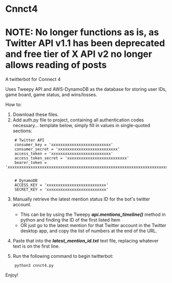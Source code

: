 # Cnnct4

# **NOTE: No longer functions as is, as Twitter API v1.1 has been deprecated and free tier of X API v2 no longer allows reading of posts**

A twitterbot for Connect 4

Uses Tweepy API and AWS-DynamoDB as the database for storing user IDs, game board, game status, and wins/losses.

How to:

1. Download these files.
2. Add auth.py file to project, containing all authentication codes necessary... template below, simply fill in values in single-quoted sections:

```
	# Twitter API
	consumer_key = 'xxxxxxxxxxxxxxxxxxxxxxxxxx'
	consumer_secret = 'xxxxxxxxxxxxxxxxxxxxxxxxxx'
	access_token = 'xxxxxxxxxxxxxxxxxxxxxxxxxx'
	access_token_secret = 'xxxxxxxxxxxxxxxxxxxxxxxxxx'
	bearer_token = 'xxxxxxxxxxxxxxxxxxxxxxxxxxxxxxxxxxxxxxxxxxxxxxxxxxxxxxxxxxxxxxxxxxxxxxxxxxxxxx'


	# DynamoDB
	ACCESS_KEY = 'xxxxxxxxxxxxxxxxxxxxxxxxxx'
	SECRET_KEY = 'xxxxxxxxxxxxxxxxxxxxxxxxxx'
```

3. Manually retrieve the latest mention status ID for the bot's twitter account.

   - This can be by using the Tweepy **_api.mentions_timeline()_** method in python and finding the ID of the first listed Item
   - OR just go to the latest mention for that Twitter account in the Twitter desktop app, and copy the list of numbers at the end of the URL.

4. Paste that into the **_latest_mention_id.txt_** text file, replacing whatever text is on the first line.

5. Run the following command to begin twitterbot:

```
	python3 cnnct4.py
```

Enjoy!
